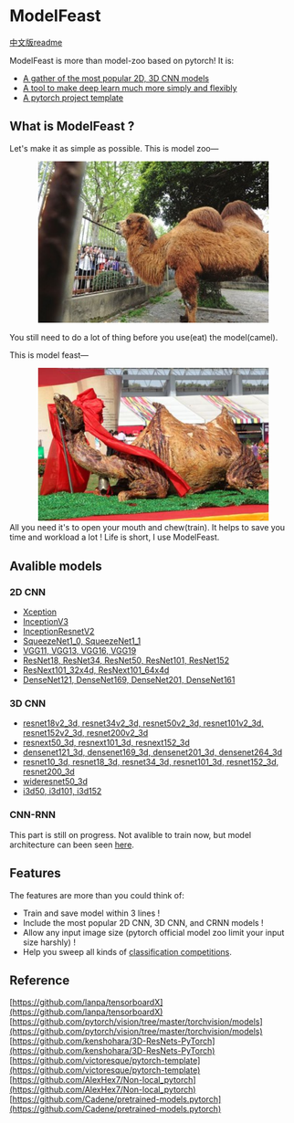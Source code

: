# ModelFeast
[中文版readme](https://github.com/daili0015/ModelFeast/blob/master/README_cn.md)

ModelFeast is more than model-zoo based on pytorch!
It is:
- [A gather of the most popular 2D, 3D CNN models](https://github.com/daili0015/ModelFeast/blob/master/tutorials/ModelZoo.md)
- [A tool to make deep learn much more simply and flexibly](https://github.com/daili0015/ModelFeast/blob/master/tutorials/Scaffold.md)
- [A pytorch project template](https://github.com/daili0015/ModelFeast/blob/master/tutorials/template.md)

## What is ModelFeast ?
Let's make it as simple as possible.
This is model zoo—
<center>
<img src="./tutorials/camel_zoo.jpg" width="80%" height="55%" />
</center>

You still need to do a lot of thing before you use(eat) the model(camel).

This is model feast—
<center>
<img src="./tutorials/camel.jpg" width="80%" height="55%" />
</center>
All you need it's to open your mouth and chew(train).
It helps to save you time and workload a lot !
Life is short, I use ModelFeast.

## Avalible models
### 2D CNN
- [Xception](https://github.com/daili0015/ModelFeast/blob/master/models/classifiers/xception.py)
- [InceptionV3](https://github.com/daili0015/ModelFeast/blob/master/models/classifiers/inception.py)
- [InceptionResnetV2](https://github.com/daili0015/ModelFeast/blob/master/models/classifiers/inceptionresnetv2.py)
- [SqueezeNet1_0, SqueezeNet1_1](https://github.com/daili0015/ModelFeast/blob/master/models/classifiers/squeezenet.py)
- [VGG11,  VGG13, VGG16, VGG19](https://github.com/daili0015/ModelFeast/blob/master/models/classifiers/vgg.py)
- [ResNet18, ResNet34, ResNet50, ResNet101, ResNet152](https://github.com/daili0015/ModelFeast/blob/master/models/classifiers/resnet.py)
- [ResNext101_32x4d, ResNext101_64x4d](https://github.com/daili0015/ModelFeast/blob/master/models/classifiers/resnext.py)
- [DenseNet121, DenseNet169, DenseNet201, DenseNet161](https://github.com/daili0015/ModelFeast/blob/master/models/classifiers/densenet.py)

### 3D CNN
- [resnet18v2_3d, resnet34v2_3d, resnet50v2_3d, resnet101v2_3d, resnet152v2_3d, resnet200v2_3d](https://github.com/daili0015/ModelFeast/blob/master/models/StereoCNN/resnetv2.py)
- [resnext50_3d, resnext101_3d, resnext152_3d](https://github.com/daili0015/ModelFeast/blob/master/models/StereoCNN/resnext.py)
- [densenet121_3d, densenet169_3d, densenet201_3d, densenet264_3d](https://github.com/daili0015/ModelFeast/blob/master/models/StereoCNN/densenet.py)
- [resnet10_3d, resnet18_3d, resnet34_3d, resnet101_3d, resnet152_3d, resnet200_3d](https://github.com/daili0015/ModelFeast/blob/master/models/StereoCNN/resnet.py)
- [wideresnet50_3d](https://github.com/daili0015/ModelFeast/blob/master/models/StereoCNN/wideresnet.py)
- [i3d50, i3d101, i3d152](https://github.com/daili0015/ModelFeast/blob/master/models/StereoCNN/i3d.py)

### CNN-RNN
This part is still on progress. Not avalible to train now, but model architecture can been seen [here](https://github.com/daili0015/ModelFeast/blob/master/models/CRNN/CRNN_module.py).

## Features
The features are more than you could think of:
- Train and save model within 3 lines !
- Include the most popular 2D CNN, 3D CNN, and CRNN models !
-  Allow any input image size (pytorch official model zoo limit your input size harshly) !
- Help you sweep all kinds of [classification competitions](https://github.com/daili0015/ModelFeast/blob/master/tutorials/ModelZoo.md#2-3d-convolutional-neural-network).

## Reference
[https://github.com/lanpa/tensorboardX](https://github.com/lanpa/tensorboardX)
[https://github.com/pytorch/vision/tree/master/torchvision/models](https://github.com/pytorch/vision/tree/master/torchvision/models)
[https://github.com/kenshohara/3D-ResNets-PyTorch](https://github.com/kenshohara/3D-ResNets-PyTorch)
[https://github.com/victoresque/pytorch-template](https://github.com/victoresque/pytorch-template)
[https://github.com/AlexHex7/Non-local_pytorch](https://github.com/AlexHex7/Non-local_pytorch)
[https://github.com/Cadene/pretrained-models.pytorch](https://github.com/Cadene/pretrained-models.pytorch)